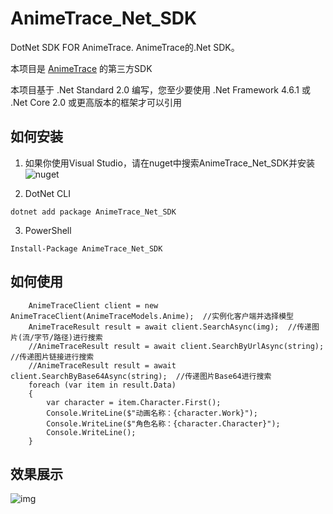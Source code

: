 # AnimeTrace_Net_SDK
DotNet SDK FOR AnimeTrace.  AnimeTrace的.Net SDK。

本项目是 [AnimeTrace](https://www.animetrace.com/) 的第三方SDK

本项目基于 .Net Standard 2.0 编写，您至少要使用 .Net Framework 4.6.1 或 .Net Core 2.0 或更高版本的框架才可以引用

## 如何安装

1. 如果你使用Visual Studio，请在nuget中搜索AnimeTrace_Net_SDK并安装
![nuget](https://github.com/user-attachments/assets/daeb5256-280c-4a68-9261-4df6fd8931eb)

2. DotNet CLI
```shell
dotnet add package AnimeTrace_Net_SDK
```
3. PowerShell
```shell
Install-Package AnimeTrace_Net_SDK
```

## 如何使用

```CSharp
    AnimeTraceClient client = new AnimeTraceClient(AnimeTraceModels.Anime);  //实例化客户端并选择模型
    AnimeTraceResult result = await client.SearchAsync(img);  //传递图片(流/字节/路径)进行搜索
    //AnimeTraceResult result = await client.SearchByUrlAsync(string);  //传递图片链接进行搜索
    //AnimeTraceResult result = await client.SearchByBase64Async(string);  //传递图片Base64进行搜索
    foreach (var item in result.Data)
    {
        var character = item.Character.First();
        Console.WriteLine($"动画名称：{character.Work}");
        Console.WriteLine($"角色名称：{character.Character}");
        Console.WriteLine();
    }
```

## 效果展示
![img](https://github.com/user-attachments/assets/03ac392a-5149-47e1-b9f2-c43bd0bbb54f)
